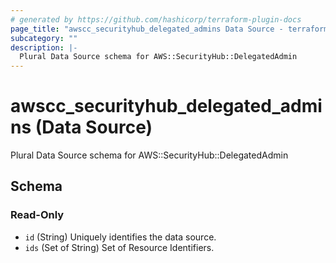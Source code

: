 ```yaml
---
# generated by https://github.com/hashicorp/terraform-plugin-docs
page_title: "awscc_securityhub_delegated_admins Data Source - terraform-provider-awscc"
subcategory: ""
description: |-
  Plural Data Source schema for AWS::SecurityHub::DelegatedAdmin
---
```


# awscc_securityhub_delegated_admins (Data Source)

Plural Data Source schema for AWS::SecurityHub::DelegatedAdmin



<!-- schema generated by tfplugindocs -->
## Schema

### Read-Only

- `id` (String) Uniquely identifies the data source.
- `ids` (Set of String) Set of Resource Identifiers.
